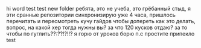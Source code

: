 hi word
test
test new folder
ребята, это не учеба, это грёбанный стыд, я эти сранные репозитории синхронизирую уже 4 часа, пришлось перечитать и пересмотреть кучу гайдов чтобы допереть
 как это делать, вопрос, на какой хер тогда нужны вы? 
за что 120 кусков отдаю? за то чтобы по гуглить??:??!?!!? я горю от уроков борю
п.с простите припекло
test

